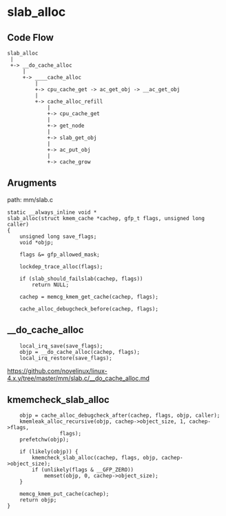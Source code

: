 slab_alloc
========================================

Code Flow
----------------------------------------

```
slab_alloc
 |
 +-> __do_cache_alloc
     |
     +-> ____cache_alloc
         |
         +-> cpu_cache_get -> ac_get_obj -> __ac_get_obj
         |
         +-> cache_alloc_refill
             |
             +-> cpu_cache_get
             |
             +-> get_node
             |
             +-> slab_get_obj
             |
             +-> ac_put_obj
             |
             +-> cache_grow
```

Arugments
----------------------------------------

path: mm/slab.c
```
static __always_inline void *
slab_alloc(struct kmem_cache *cachep, gfp_t flags, unsigned long caller)
{
    unsigned long save_flags;
    void *objp;

    flags &= gfp_allowed_mask;

    lockdep_trace_alloc(flags);

    if (slab_should_failslab(cachep, flags))
        return NULL;

    cachep = memcg_kmem_get_cache(cachep, flags);

    cache_alloc_debugcheck_before(cachep, flags);
```

__do_cache_alloc
----------------------------------------

```
    local_irq_save(save_flags);
    objp = __do_cache_alloc(cachep, flags);
    local_irq_restore(save_flags);
```

https://github.com/novelinux/linux-4.x.y/tree/master/mm/slab.c/__do_cache_alloc.md

kmemcheck_slab_alloc
----------------------------------------

```
    objp = cache_alloc_debugcheck_after(cachep, flags, objp, caller);
    kmemleak_alloc_recursive(objp, cachep->object_size, 1, cachep->flags,
                 flags);
    prefetchw(objp);

    if (likely(objp)) {
        kmemcheck_slab_alloc(cachep, flags, objp, cachep->object_size);
        if (unlikely(flags & __GFP_ZERO))
            memset(objp, 0, cachep->object_size);
    }

    memcg_kmem_put_cache(cachep);
    return objp;
}
```